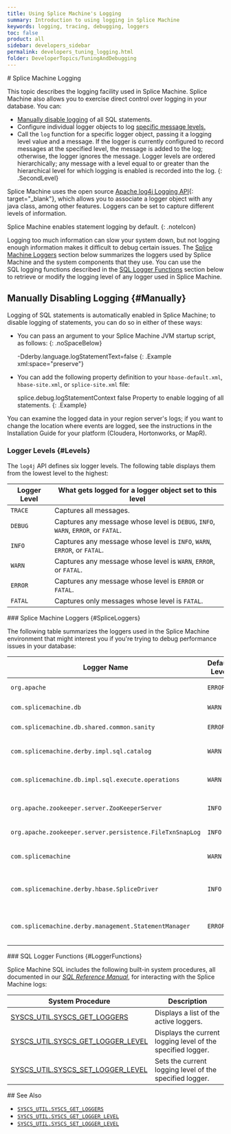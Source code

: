 ```yaml
---
title: Using Splice Machine's Logging
summary: Introduction to using logging in Splice Machine
keywords: logging, tracing, debugging, loggers
toc: false
product: all
sidebar: developers_sidebar
permalink: developers_tuning_logging.html
folder: DeveloperTopics/TuningAndDebugging
---
```

<section>
<div class="TopicContent" data-swiftype-index="true" markdown="1">
# Splice Machine Logging

This topic describes the logging facility used in Splice Machine. Splice
Machine also allows you to exercise direct control over logging in your
database. You can:

* [Manually disable logging](#Manually) of all SQL statements.
* Configure individual logger objects to log [specific message
  levels.](#Levels)
* Call the `log` function for a specific logger object, passing it a
  logging level value and a message. If the logger is currently
  configured to record messages at the specified level, the message is
  added to the log; otherwise, the logger ignores the message. Logger
  levels are ordered hierarchically; any message with a level equal to
  or greater than the hierarchical level for which logging is enabled is
  recorded into the log.
{: .SecondLevel}

Splice Machine uses the open source [Apache log4j Logging API][1]{:
target="_blank"}, which allows you to associate a logger object with any
java class, among other features. Loggers can be set to capture
different levels of information.

Splice Machine enables statement logging by default.
{: .noteIcon}

Logging too much information can slow your system down, but not logging
enough information makes it difficult to debug certain issues. The
[Splice Machine Loggers](#SpliceLoggers) section below summarizes the
loggers used by Splice Machine and the system components that they use.
You can use the SQL logging functions described in the [SQL Logger
Functions](#LoggerFunctions) section below to retrieve or modify the
logging level of any logger used in Splice Machine.

## Manually Disabling Logging   {#Manually}

Logging of SQL statements is automatically enabled in Splice Machine; to
disable logging of statements, you can do so in either of these ways:

* You can pass an argument to your Splice Machine JVM startup script, as
  follows:
  {: .noSpaceBelow}

  <div class="preWrapperWide" markdown="1">
      -Dderby.language.logStatementText=false
  {: .Example xml:space="preserve"}

  </div>

* You can add the following property definition to your
  `hbase-default.xml`, `hbase-site.xml`, or `splice-site.xml` file:

  <div class="preWrapperWide" markdown="1">
      <property>
      <name>splice.debug.logStatementContext</name>
      <value>false</value>
      <description>Property to enable logging of all statements.</description>
      </property>
  {: .Example}

  </div>

You can examine the logged data in your region server's logs; if you
want to change the location where events are logged, see the
instructions in the Installation Guide for your platform (Cloudera,
Hortonworks, or MapR).

### Logger Levels   {#Levels}

The `log4j` API defines six logger levels. The following table displays
them from the lowest level to the highest:

<table summary="Table of the available logging levels.">
                <col />
                <col />
                <thead>
                    <tr>
                        <th>Logger Level</th>
                        <th>What gets logged for a logger object set to this level</th>
                    </tr>
                </thead>
                <tbody>
                    <tr>
                        <td><code>TRACE</code></td>
                        <td>Captures all messages.</td>
                    </tr>
                    <tr>
                        <td><code>DEBUG</code></td>
                        <td>Captures any message whose level is <code>DEBUG</code>, <code>INFO</code>, <code>WARN</code>, <code>ERROR</code>, or <code>FATAL</code>.</td>
                    </tr>
                    <tr>
                        <td><code>INFO</code></td>
                        <td>Captures any message whose level is <code>INFO</code>, <code>WARN</code>, <code>ERROR</code>, or <code>FATAL</code>.</td>
                    </tr>
                    <tr>
                        <td><code>WARN</code></td>
                        <td>Captures any message whose level is <code>WARN</code>, <code>ERROR</code>, or <code>FATAL</code>.</td>
                    </tr>
                    <tr>
                        <td><code>ERROR</code></td>
                        <td>Captures any message whose level is <code>ERROR</code> or <code>FATAL</code>.</td>
                    </tr>
                    <tr>
                        <td><code>FATAL</code></td>
                        <td>Captures only messages whose level is <code>FATAL</code>.</td>
                    </tr>
                </tbody>
            </table>
### Splice Machine Loggers   {#SpliceLoggers}

The following table summarizes the loggers used in the Splice Machine
environment that might interest you if you're trying to debug
performance issues in your database:

<table summary="Table of the loggers used in Splice Machine.">
                <col />
                <col />
                <col />
                <thead>
                    <tr>
                        <th>Logger Name</th>
                        <th>Default Level</th>
                        <th>Description</th>
                    </tr>
                </thead>
                <tbody>
                    <tr>
                        <td><code>org.apache</code></td>
                        <td><code>ERROR</code></td>
                        <td>Logs all Apache software messages</td>
                    </tr>
                    <tr>
                        <td><code>com.splicemachine.db</code></td>
                        <td><code>WARN</code></td>
                        <td>Logs all Derby software messages</td>
                    </tr>
                    <tr>
                        <td><code>com.splicemachine.db.shared.common.sanity</code></td>
                        <td><code>ERROR</code></td>
                        <td>Logs all Derby Sanity Manager messages</td>
                    </tr>
                    <tr>
                        <td><code>com.splicemachine.derby.impl.sql.catalog</code></td>
                        <td><code>WARN</code></td>
                        <td>Logs Derby SQL catalog/dictionary messages</td>
                    </tr>
                    <tr>
                        <td><code>com.splicemachine.db.impl.sql.execute.operations</code></td>
                        <td><code>WARN</code></td>
                        <td>Logs Derby SQL operation messages</td>
                    </tr>
                    <tr>
                        <td><code>org.apache.zookeeper.server.ZooKeeperServer</code></td>
                        <td><code>INFO</code></td>
                        <td>Used to determine when Zookeeper is started</td>
                    </tr>
                    <tr>
                        <td><code>org.apache.zookeeper.server.persistence.FileTxnSnapLog</code></td>
                        <td><code>INFO</code></td>
                        <td>Logs Zookeeper transactions</td>
                    </tr>
                    <tr>
                        <td><code>com.splicemachine</code></td>
                        <td><code>WARN</code></td>
                        <td>By default, controls all Splice Machine logging</td>
                    </tr>
                    <tr>
                        <td><code>com.splicemachine.derby.hbase.SpliceDriver</code></td>
                        <td><code>INFO</code></td>
                        <td>Prints start-up and shutdown messages to the log and to the console</td>
                    </tr>
                    <tr>
                        <td><code>com.splicemachine.derby.management.StatementManager</code></td>
                        <td><code>ERROR</code></td>
                        <td>Set the level of this logger to <code>TRACE</code> to record execution time for SQL statements</td>
                    </tr>
                </tbody>
            </table>
### SQL Logger Functions   {#LoggerFunctions}

Splice Machine SQL includes the following built-in system procedures,
all documented in our [*SQL Reference Manual*](sqlref_intro.html), for
interacting with the Splice Machine logs:

<table summary="Table of Splice Machine system procedures for interacting with logs.">
                <col />
                <col />
                <thead>
                    <tr>
                        <th>System Procedure</th>
                        <th>Description</th>
                    </tr>
                </thead>
                <tbody>
                    <tr>
                        <td class="CodeFont"><a href="sqlref_sysprocs_getloggers.html">SYSCS_UTIL.SYSCS_GET_LOGGERS</a>
                        </td>
                        <td>Displays a list of the active loggers.</td>
                    </tr>
                    <tr>
                        <td class="CodeFont"><a href="sqlref_sysprocs_getloggerlevel.html">SYSCS_UTIL.SYSCS_GET_LOGGER_LEVEL</a>
                        </td>
                        <td>Displays the current logging level of the specified logger.</td>
                    </tr>
                    <tr>
                        <td class="CodeFont"><a href="sqlref_sysprocs_setloggerlevel.html">SYSCS_UTIL.SYSCS_SET_LOGGER_LEVEL</a>
                        </td>
                        <td>Sets the current logging level of the specified logger.</td>
                    </tr>
                </tbody>
            </table>
## See Also

* [`SYSCS_UTIL.SYSCS_GET_LOGGERS`](sqlref_sysprocs_getloggers.html)
* [`SYSCS_UTIL.SYSCS_GET_LOGGER_LEVEL`](sqlref_sysprocs_getloggerlevel.html)
* [`SYSCS_UTIL.SYSCS_SET_LOGGER_LEVEL`](sqlref_sysprocs_setloggerlevel.html)

</div>
</section>



[1]: http://logging.apache.org/log4j/1.2/manual.html
